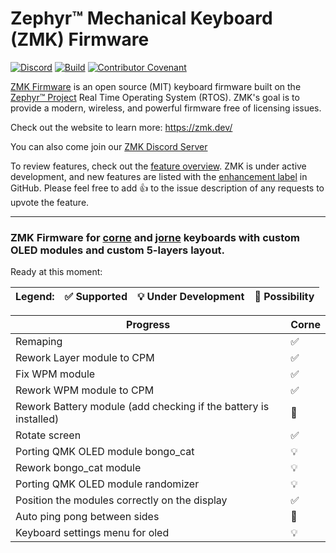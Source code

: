 ﻿   # Zephyr™ Mechanical Keyboard (ZMK) Firmware

[![Discord](https://img.shields.io/discord/719497620560543766)](https://zmk.dev/community/discord/invite)
[![Build](https://github.com/zmkfirmware/zmk/workflows/Build/badge.svg)](https://github.com/zmkfirmware/zmk/actions)
[![Contributor Covenant](https://img.shields.io/badge/Contributor%20Covenant-v2.0%20adopted-ff69b4.svg)](CODE_OF_CONDUCT.md)

[ZMK Firmware](https://zmk.dev/) is an open source (MIT) keyboard firmware built on the [Zephyr™ Project](https://www.zephyrproject.org/) Real Time Operating System (RTOS). ZMK's goal is to provide a modern, wireless, and powerful firmware free of licensing issues.

Check out the website to learn more: https://zmk.dev/

You can also come join our [ZMK Discord Server](https://zmk.dev/community/discord/invite)

To review features, check out the [feature overview](https://zmk.dev/docs/). ZMK is under active development, and new features are listed with the [enhancement label](https://github.com/zmkfirmware/zmk/issues?q=is%3Aissue+is%3Aopen+label%3Aenhancement) in GitHub. Please feel free to add 👍 to the issue description of any requests to upvote the feature.

------------------

### ZMK Firmware for [corne](https://github.com/foostan/crkbd) and [jorne](https://github.com/joric/jorne) keyboards with custom OLED modules and custom 5-layers layout. 

Ready at this moment:

Legend:	 | ✅ Supported | 💡 Under Development| 🚧 Possibility
------------ | ------------ | -------------| -------------

Progress | Corne
------------ | -------------
Remaping  | ✅
Rework Layer module to CPM  | ✅
Fix WPM module  | ✅
Rework WPM module to CPM  | ✅
Rework Battery module (add checking if the battery is installed) | 🚧
Rotate screen  | ✅
Porting QMK OLED module bongo_cat | 💡
Rework bongo_cat module | 💡
Porting QMK OLED module randomizer | 💡
Position the modules correctly on the display | ✅
Auto ping pong between sides | 🚧
Keyboard settings menu for oled | 💡
